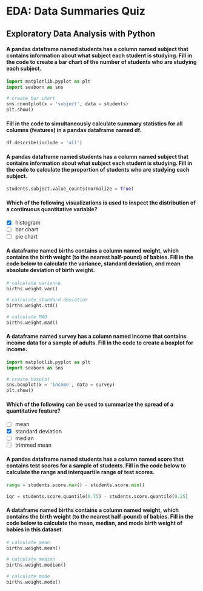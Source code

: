 # EDA: Data Summaries Quiz

## Exploratory Data Analysis with Python

#### A pandas dataframe named students has a column named subject that contains information about what subject each student is studying. Fill in the code to create a bar chart of the number of students who are studying each subject.

``` python
import matplotlib.pyplot as plt
import seaborn as sns
 
# create bar chart
sns.countplot(x = 'subject', data = students)
plt.show()
```

#### Fill in the code to simultaneously calculate summary statistics for all columns (features) in a pandas dataframe named df.

``` python 
df.describe(include = 'all')
```

#### A pandas dataframe named students has a column named subject that contains information about what subject each student is studying. Fill in the code to calculate the proportion of students who are studying each subject.

``` python
students.subject.value_counts(normalize = True)
```

#### Which of the following visualizations is used to inspect the distribution of a continuous quantitative variable?

 - [x] histogram
 - [ ] bar chart
 - [ ] pie chart

#### A dataframe named births contains a column named weight, which contains the birth weight (to the nearest half-pound) of babies. Fill in the code below to calculate the variance, standard deviation, and mean absolute deviation of birth weight.

``` python
# calculate variance
births.weight.var()
 
# calculate standard deviation
births.weight.std()
 
# calculate MAD
births.weight.mad()
```

#### A dataframe named survey has a column named income that contains income data for a sample of adults. Fill in the code to create a boxplot for income.

``` python
import matplotlib.pyplot as plt
import seaborn as sns
 
# create boxplot
sns.boxplot(x = 'income', data = survey)
plt.show()
```

#### Which of the following can be used to summarize the spread of a quantitative feature?

 - [ ] mean
 - [x] standard deviation
 - [ ] median
 - [ ] trimmed mean

#### A pandas dataframe named students has a column named score that contains test scores for a sample of students. Fill in the code below to calculate the range and interquartile range of test scores.

``` python
range = students.score.max() - students.score.min()
 
iqr = students.score.quantile(0.75) - students.score.quantile(0.25)
```

#### A dataframe named births contains a column named weight, which contains the birth weight (to the nearest half-pound) of babies. Fill in the code below to calculate the mean, median, and mode birth weight of babies in this dataset.

``` python
# calculate mean
births.weight.mean()
 
# calculate median
births.weight.median()
 
# calculate mode
births.weight.mode()
```
